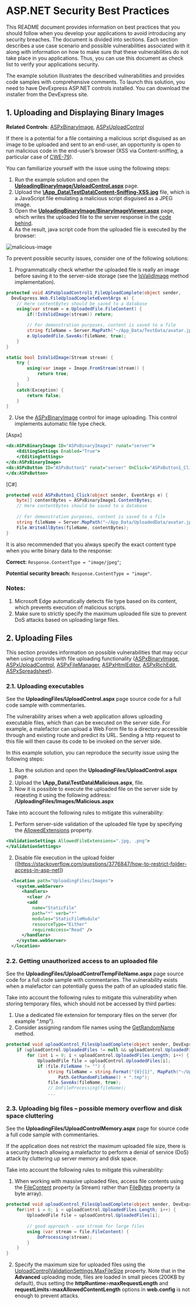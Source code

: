 # ASP.NET Security Best Practices

This README document provides information on best practices that you should follow when you develop your applications to avoid introducing any security breaches. The document is divided into sections. Each section describes a use case scenario and possible vulnerabilities associated with it along with information on how to make sure that these vulnerabilities do not take place in you applications. Thus, you can use this document as check list to verify your applications security.

The example solution illustrates the described vulnerabilities and provides code samples with comprehensive comments. To launch this solution, you need to have DevExpress ASP.NET controls installed. You can download the installer from the DevExpress site.

## 1. Uploading and Displaying Binary Images
**Related Controls**: [ASPxBinaryImage](https://documentation.devexpress.com/AspNet/11624/ASP-NET-WebForms-Controls/Data-Editors/Editor-Types/ASPxBinaryImage/Overview/ASPxBinaryImage-Overview), [ASPxUploadControl](https://documentation.devexpress.com/AspNet/4040/ASP-NET-WebForms-Controls/File-Management/File-Upload/Overview/ASPxUploadControl-Overview)

If there is a potential for a file containing a malicious script disguised as an image to be uploaded and sent to an end-user, an opportunity is open to run malicious code in the end-user’s browser (XSS via Content-sniffing, a particular case of [CWE-79](https://cwe.mitre.org/data/definitions/79.html)).

You can familiarize yourself with the issue using the following steps:
1. Run the example solution and open the **[UploadingBinaryImage/UploadControl.aspx](https://github.com/DevExpress/aspnet-security-bestpractices/blob/master/SecurityBestPractices/UploadingBinaryImages/UploadControl.aspx)** page.
2. Upload the **[\App_Data\TestData\Content-Sniffing-XSS.jpg](https://github.com/DevExpress/aspnet-security-bestpractices/blob/master/SecurityBestPractices/App_Data/TestData/Content-Sniffing-XSS.jpg)** file, which is a JavaScript file emulating a malicious script disguised as a JPEG image.
3. Open the **[UploadingBinaryImage/BinaryImageViewer.aspx](https://github.com/DevExpress/aspnet-security-bestpractices/blob/master/SecurityBestPractices/UploadingBinaryImages/BinaryImageViewer.aspx)** page, which writes the uploaded file to the server response in the [code behind](https://github.com/DevExpress/aspnet-security-bestpractices/blob/fd40850d01330a3d16f1a5a8c3cfd80cbe831c60/SecurityBestPractices/UploadingBinaryImages/BinaryImageViewer.aspx.cs#L17-L18).
4. As the result, java script code from the uploaded file is executed by the browser:

![malicious-image](https://github.com/DevExpress/aspnet-security-bestpractices/blob/wiki-static-resources/uploading-binary-image-1.png?raw=true)

To prevent possible security issues, consider one of the following solutions:
1.	Programmatically check whether the uploaded file is really an image before saving it to the server-side storage (see the [IsValidImage](https://github.com/DevExpress/aspnet-security-bestpractices/blob/fd40850d01330a3d16f1a5a8c3cfd80cbe831c60/SecurityBestPractices/UploadingBinaryImages/UploadControl.aspx.cs#L22-L31) method implementation).
``` cs
protected void ASPxUploadControl1_FileUploadComplete(object sender, 
  DevExpress.Web.FileUploadCompleteEventArgs e) {
    // Here contentBytes should be saved to a database
    using(var stream = e.UploadedFile.FileContent) {
        if(!IsValidImage(stream)) return;

        // For demonstration purposes, content is saved to a file
        string fileName = Server.MapPath("~/App_Data/TestData/avatar.jpg");
        e.UploadedFile.SaveAs(fileName, true);
    }
}

static bool IsValidImage(Stream stream) {
    try {
        using(var image = Image.FromStream(stream)) {
            return true;
        }
    }
    catch(Exception) {
        return false;
    }
}
```
2.	Use the [ASPxBinaryImage](https://documentation.devexpress.com/AspNet/11624/ASP-NET-WebForms-Controls/Data-Editors/Editor-Types/ASPxBinaryImage/Overview/ASPxBinaryImage-Overview) control for image uploading. This control implements automatic file type check.

\[Aspx\]
``` asp
<dx:ASPxBinaryImage ID="ASPxBinaryImage1" runat="server">
    <EditingSettings Enabled="True">
    </EditingSettings>
</dx:ASPxBinaryImage>
<dx:ASPxButton ID="ASPxButton1" runat="server" OnClick="ASPxButton1_Click" Text="Save">
</dx:ASPxButton>
```
\[C#\]
``` cs
protected void ASPxButton1_Click(object sender, EventArgs e) {
    byte[] contentBytes = ASPxBinaryImage1.ContentBytes;
    // Here contentBytes should be saved to a database
 
    // For demonstration purposes, content is saved to a file
    string fileName = Server.MapPath("~/App_Data/UploadedData/avatar.jpg");
    File.WriteAllBytes(fileName, contentBytes);
}

```

It is also recommended that you always specify the exact content type when you write binary data to the response:

**Correct:** `Response.ContentType = "image/jpeg"`;

**Potential security breach:** `Response.ContentType = "image"`.

### Notes:
1. Microsoft Edge automatically detects file type based on its content, which prevents execution of malicious scripts.
2. Make sure to strictly specify the maximum uploaded file size to prevent DoS attacks based on uploading large files.



## 2. Uploading Files
This section provides information on possible vulnerabilities that may occur when using controls with file uploading functionality ([ASPxBinaryImage](https://documentation.devexpress.com/AspNet/11624/ASP-NET-WebForms-Controls/Data-Editors/Editor-Types/ASPxBinaryImage/Overview/ASPxBinaryImage-Overview), [ASPxUploadControl](https://documentation.devexpress.com/AspNet/4040/ASP-NET-WebForms-Controls/File-Management/File-Upload/Overview/ASPxUploadControl-Overview), [ASPxFileManager](https://documentation.devexpress.com/AspNet/9030/ASP-NET-WebForms-Controls/File-Management/File-Manager/Overview/ASPxFileManager-Overview), [ASPxHtmlEditor](https://documentation.devexpress.com/AspNet/4024/ASP-NET-WebForms-Controls/HTML-Editor), [ASPxRichEdit](https://documentation.devexpress.com/AspNet/17721/ASP-NET-WebForms-Controls/Rich-Text-Editor), [ASPxSpreadsheet](https://documentation.devexpress.com/AspNet/16157/ASP-NET-WebForms-Controls/Spreadsheet)).

### 2.1. Uploading executables
See the **UploadingFiles/UploadControl.aspx** page source code for a full code sample with commentaries.

The vulnerability arises when a web application allows uploading executable files, which than can be executed on the server side. For example, a malefactor can upload a Web Form file to a directory accessible through and existing route and predict its URL. Sending a http request to this file will then cause its code to be invoked on the server side.

In this example solution, you can reproduce the security issue using the following steps:

1. Run the solution and open the **UploadingFiles/UploadControl.aspx** page.
2. Upload the **\App_Data\TestData\Malicious.aspx**, file.
3. Now it is possible to execute the uploaded file on the server side by reqesting it using the following address: **/UploadingFiles/Images/Malicious.aspx**

Take into account the following rules to mitigate this vulnerability:

1. Perform server-side validation of the uploaded file type by specifying the [AllowedExtensions](http://help.devexpress.com/#AspNet/DevExpressWebUploadControlValidationSettings_AllowedFileExtensionstopic) property.
``` asp
<ValidationSettings AllowedFileExtensions=".jpg, .png">
</ValidationSettings>
```
2. Disable file execution in the upload folder ([https://stackoverflow.com/questions/3776847/how-to-restrict-folder-access-in-asp-net])
``` xml
  <location path="UploadingFiles/Images">
    <system.webServer>
      <handlers>
        <clear />
        <add
          name="StaticFile"
          path="*" verb="*"
          modules="StaticFileModule"
          resourceType="Either"
          requireAccess="Read" />
      </handlers>
    </system.webServer>
  </location>
```

### 2.2. Getting unauthorized access to an uploaded file
See the **UploadingFiles/UploadControlTempFileName.aspx** page source code for a full code sample with commentaries. The vulnerability exists when a malefactor can potentially guess the path of an uploaded static file.

Take into account the following rules to mitigate this vulnerability when storing temporary files, which should not be accessed by third parties:

1. Use a dedicated file extension for temporary files on the server (for example “.tmp”). 
2. Consider assigning random file names using the [GetRandomName](https://msdn.microsoft.com/en-us/library/system.io.path.getrandomfilename(v=vs.110).aspx) method.
``` cs
protected void uploadControl_FilesUploadComplete(object sender, DevExpress.Web.FilesUploadCompleteEventArgs e) {
    if (uploadControl.UploadedFiles != null && uploadControl.UploadedFiles.Length > 0) {
        for (int i = 0; i < uploadControl.UploadedFiles.Length; i++) {
            UploadedFile file = uploadControl.UploadedFiles[i];
            if (file.FileName != "") { 
                string fileName = string.Format("{0}{1}", MapPath("~/UploadingFiles/Processing/"),
                    Path.GetRandomFileName() + ".tmp");
                file.SaveAs(fileName, true);
                // DoFileProcessing(fileName);
                ...

```

### 2.3. Uploading big files – possible memory overflow and disk space cluttering
See the **UploadingFiles/UploadControlMemory.aspx** page for source code a full code sample with commentaries.

If the application does not restrict the maximum uploaded file size, there is a security breach allowing a malefactor to perform a denial of service (DoS) attack by cluttering up server memory and disk space.

Take into account the following rules to mitigate this vulnerability:

1. When working with massive uploaded files, access file contents using the [FileContent](http://help.devexpress.com/#AspNet/DevExpressWebUploadedFile_FileContenttopic) property (a Stream) rather than [FileBytes](http://help.devexpress.com/#AspNet/DevExpressWebUploadedFile_FileBytestopic) property (a byte array).
``` cs
protected void uploadControl_FilesUploadComplete(object sender, DevExpress.Web.FilesUploadCompleteEventArgs e) {
    for(int i = 0; i < uploadControl.UploadedFiles.Length; i++) {
        UploadedFile file = uploadControl.UploadedFiles[i];
 	
        // good approach - use stream for large files
        using (var stream = file.FileContent) {
            DoProcessing(stream);
        }
    }
}

```
2. Specify the maximum size for uploaded files using the [UploadControlValidationSettings.MaxFileSize](http://help.devexpress.com/#AspNet/DevExpressWebUploadControlValidationSettings_MaxFileSizetopic) property.  Note that in the **Advanced** uploading mode, files are loaded in small pieces (200KB by default), thus setting the **httpRuntime**>**maxRequestLength** and **requestLimits**>**maxAllowedContentLength** options in **web.config** is not enough to prevent attacks.






























